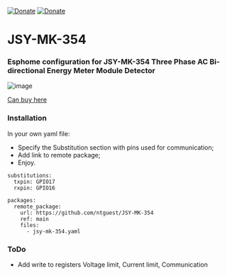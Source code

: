 [![Donate](https://img.shields.io/badge/donate-Pizza-yellow.svg)](https://www.buymeacoffee.com/ntguest)
[![Donate](https://img.shields.io/badge/donate-Yandex-blueviolet.svg)](https://yoomoney.ru/to/410011383527168)
# JSY-MK-354
### Esphome configuration for JSY-MK-354 Three Phase AC Bi-directional Energy Meter Module Detector
![image](https://github.com/user-attachments/assets/3ba7d97d-1dfc-460b-8d7e-08f90538f2a0)

[Can buy here](https://www.aliexpress.com/item/1005007224895885.html) 


### Installation

In your own yaml file:
* Specify the Substitution section with pins used for communication;
* Add link to remote package;
* Enjoy.

  
```
substitutions:
  txpin: GPIO17
  rxpin: GPIO16

packages:
  remote_package:
    url: https://github.com/ntguest/JSY-MK-354
    ref: main
    files:
      - jsy-mk-354.yaml
```

### ToDo
* Add write to registers Voltage limit,  Current limit, Communication
